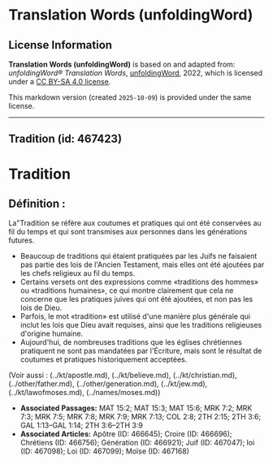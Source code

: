 # Translation Words (unfoldingWord)

## License Information

**Translation Words (unfoldingWord)** is based on and adapted from: _unfoldingWord® Translation Words_, [unfoldingWord](https://unfoldingword.org/utw), 2022, which is licensed under a [CC BY-SA 4.0 license](https://creativecommons.org/licenses/by-sa/4.0/legalcode.en).

This markdown version (created `2025-10-09`) is provided under the same license.



--------------------------------

## Tradition (id: 467423)

Tradition
=========

Définition :
------------

La"Tradition se réfère aux coutumes et pratiques qui ont été conservées au fil du temps et qui sont transmises aux personnes dans les générations futures.

* Beaucoup de traditions qui étaient pratiquées par les Juifs ne faisaient pas partie des lois de l'Ancien Testament, mais elles ont été ajoutées par les chefs religieux au fil du temps.
* Certains versets ont des expressions comme «traditions des hommes» ou «traditions humaines», ce qui montre clairement que cela ne concerne que les pratiques juives qui ont été ajoutées, et non pas les lois de Dieu.
* Parfois, le mot «tradition» est utilisé d'une manière plus générale qui inclut les lois que Dieu avait requises, ainsi que les traditions religieuses d'origine humaine.
* Aujourd'hui, de nombreuses traditions que les églises chrétiennes pratiquent ne sont pas mandatées par l'Écriture, mais sont le résultat de coutumes et pratiques historiquement acceptées.

(Voir aussi : (../kt/apostle.md), (../kt/believe.md), (../kt/christian.md), (../other/father.md), (../other/generation.md), (../kt/jew.md), (../kt/lawofmoses.md), (../names/moses.md))

* **Associated Passages:** MAT 15:2; MAT 15:3; MAT 15:6; MRK 7:2; MRK 7:3; MRK 7:5; MRK 7:8; MRK 7:9; MRK 7:13; COL 2:8; 2TH 2:15; 2TH 3:6; GAL 1:13–GAL 1:14; 2TH 3:6–2TH 3:9
* **Associated Articles:** Apôtre (ID: 466645); Croire (ID: 466696); Chrétiens (ID: 466756); Génération (ID: 466921); Juif (ID: 467047); loi (ID: 467098); Loi (ID: 467099); Moïse (ID: 467168)

